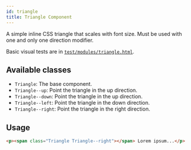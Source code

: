```yaml
---
id: triangle
title: Triangle Component
---
```


A simple inline CSS triangle that scales with font size. Must be used with 
one and only one direction modifier.

Basic visual tests are in [`test/modules/triangle.html`](http://aptuitiv.github.io/cacao/test/modules/triangle.html).


## Available classes

* `Triangle`: The base component.
* `Triangle--up`: Point the triangle in the up direction.
* `Triangle--down`: Point the triangle in the up direction.
* `Triangle--left`: Point the triangle in the down direction.
* `Triangle--right`: Point the triangle in the right direction.


## Usage

```html
<p><span class="Triangle Triangle--right"></span> Lorem ipsum...</p>
```
